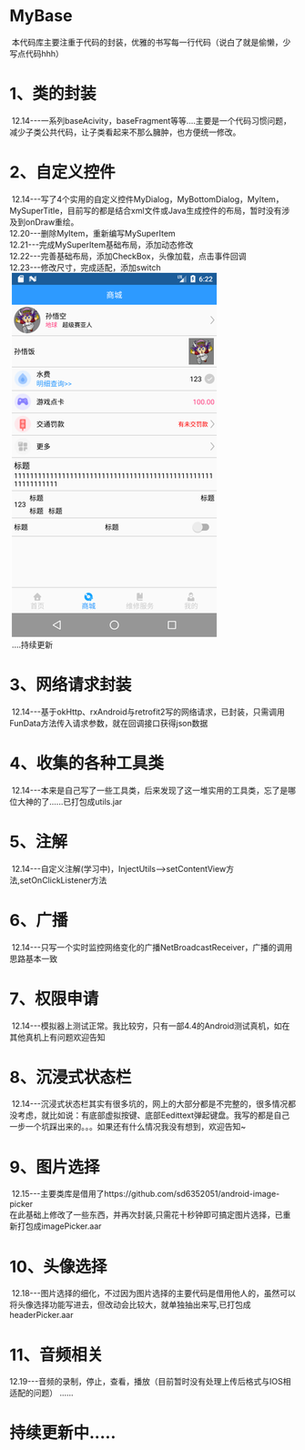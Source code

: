 # MyBase
  本代码库主要注重于代码的封装，优雅的书写每一行代码（说白了就是偷懒，少写点代码hhh）
# 1、类的封装
  12.14---一系列baseAcivity，baseFragment等等....主要是一个代码习惯问题，减少子类公共代码，让子类看起来不那么臃肿，也方便统一修改。
# 2、自定义控件
  12.14---写了4个实用的自定义控件MyDialog，MyBottomDialog，MyItem，MySuperTitle，目前写的都是结合xml文件或Java生成控件的布局，暂时没有涉及到onDraw重绘。  
  12.20---删除MyItem，重新编写MySuperItem  
  12.21---完成MySuperItem基础布局，添加动态修改  
  12.22---完善基础布局，添加CheckBox，头像加载，点击事件回调  
  12.23---修改尺寸，完成适配，添加switch  
  ![MySuperItem](https://github.com/kanghuicong/MyBase/blob/master/app/src/main/assets/mySuperItem.png)  
  ....持续更新
# 3、网络请求封装
  12.14---基于okHttp、rxAndroid与retrofit2写的网络请求，已封装，只需调用FunData方法传入请求参数，就在回调接口获得json数据
# 4、收集的各种工具类
  12.14---本来是自己写了一些工具类，后来发现了这一堆实用的工具类，忘了是哪位大神的了......已打包成utils.jar
# 5、注解
  12.14---自定义注解(学习中)，InjectUtils-->setContentView方法,setOnClickListener方法
# 6、广播
  12.14---只写一个实时监控网络变化的广播NetBroadcastReceiver，广播的调用思路基本一致
# 7、权限申请
  12.14---模拟器上测试正常。我比较穷，只有一部4.4的Android测试真机，如在其他真机上有问题欢迎告知
# 8、沉浸式状态栏
  12.14---沉浸式状态栏其实有很多坑的，网上的大部分都是不完整的，很多情况都没考虑，就比如说：有底部虚拟按键、底部Eedittext弹起键盘。我写的都是自己一步一个坑踩出来的。。。如果还有什么情况我没有想到，欢迎告知~  
# 9、图片选择
  12.15---主要类库是借用了https://github.com/sd6352051/android-image-picker  
		在此基础上修改了一些东西，并再次封装,只需花十秒钟即可搞定图片选择，已重新打包成imagePicker.aar
# 10、头像选择
  12.18---图片选择的细化，不过因为图片选择的主要代码是借用他人的，虽然可以将头像选择功能写进去，但改动会比较大，就单独抽出来写,已打包成headerPicker.aar
# 11、音频相关
  12.19---音频的录制，停止，查看，播放（目前暂时没有处理上传后格式与IOS相适配的问题）
  ......
  
# 持续更新中.....

